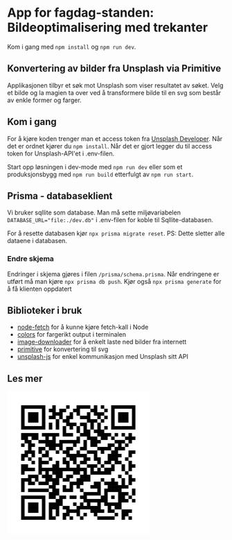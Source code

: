 # App for fagdag-standen: Bildeoptimalisering med trekanter

Kom i gang med `npm install` og `npm run dev`.

## Konvertering av bilder fra Unsplash via Primitive

Applikasjonen tilbyr et søk mot Unsplash som viser resultatet av søket. Velg et bilde og la magien ta over ved å transformere bilde til en svg som består av enkle former og farger.

## Kom i gang

For å kjøre koden trenger man et access token fra [Unsplash Developer](https://unsplash.com/developers). Når det er ordnet kjører du `npm install`. Når det er gjort legger du til access token for Unsplash-API'et i .env-filen.

Start opp løsningen i dev-mode med `npm run dev` eller som et produksjonsbygg med `npm run build` etterfulgt av `npm run start`.

## Prisma - databaseklient

Vi bruker sqllite som database. Man må sette miljøvariabelen `DATABASE_URL="file:./dev.db"` i .env-filen for koble til Sqllite-databasen.

For å resette databasen kjør `npx prisma migrate reset`. PS: Dette sletter alle dataene i databasen.

### Endre skjema

Endringer i skjema gjøres i filen `/prisma/schema.prisma`.
Når endringene er utført må man kjøre `npx prisma db push`.
Kjør også `npx prisma generate` for å få klienten oppdatert

## Biblioteker i bruk

-   [node-fetch](https://www.npmjs.com/package/node-fetch) for å kunne kjøre fetch-kall i Node
-   [colors](https://www.npmjs.com/package/colors) for fargerikt output i terminalen
-   [image-downloader](https://www.npmjs.com/package/image-downloader) for å enkelt laste ned bilder fra internett
-   [primitive](https://github.com/fogleman/primitive) for konvertering til svg
-   [unsplash-js](https://github.com/unsplash/unsplash-js) for enkel kommunikasjon med Unsplash sitt API

## Les mer

<img src="public/qr_code_info.svg">
